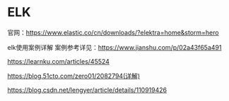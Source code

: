 # ELK

官网：https://www.elastic.co/cn/downloads/?elektra=home&storm=hero

elk使用案例详解
案例参考详见：https://www.jianshu.com/p/02a43f65a491

https://learnku.com/articles/45524


https://blog.51cto.com/zero01/2082794(详解)

https://blog.csdn.net/lengyer/article/details/110919426
